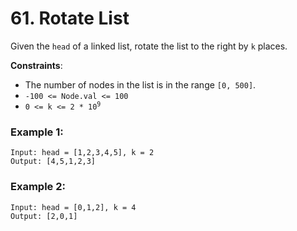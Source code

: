 # 61. Rotate List

Given the `head` of a linked list, rotate the list to the right by `k` places.

**Constraints**:
- The number of nodes in the list is in the range `[0, 500]`.
- `-100 <= Node.val <= 100`
- <code>0 <= k <= 2 * 10<sup>9</sup></code>

### Example 1:
```
Input: head = [1,2,3,4,5], k = 2
Output: [4,5,1,2,3]
```

### Example 2:
```
Input: head = [0,1,2], k = 4
Output: [2,0,1]
```
